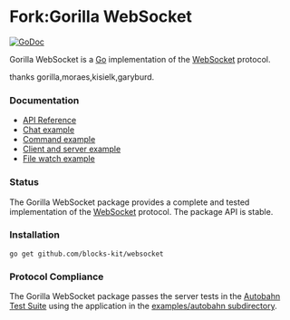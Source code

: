 # Fork:Gorilla WebSocket

[![GoDoc](https://godoc.org/github.com/blocks-kit/websocket?status.svg)](https://godoc.org/github.com/blocks-kit/websocket)

Gorilla WebSocket is a [Go](http://golang.org/) implementation of the
[WebSocket](http://www.rfc-editor.org/rfc/rfc6455.txt) protocol.

thanks gorilla,moraes,kisielk,garyburd.

### Documentation

* [API Reference](https://pkg.go.dev/github.com/blocks-kit/websocket?tab=doc)
* [Chat example](https://github.com/blocks-kit/websocket/tree/master/examples/chat)
* [Command example](https://github.com/blocks-kit/websocket/tree/master/examples/command)
* [Client and server example](https://github.com/blocks-kit/websocket/tree/master/examples/echo)
* [File watch example](https://github.com/blocks-kit/websocket/tree/master/examples/filewatch)

### Status

The Gorilla WebSocket package provides a complete and tested implementation of
the [WebSocket](http://www.rfc-editor.org/rfc/rfc6455.txt) protocol. The
package API is stable.

### Installation

    go get github.com/blocks-kit/websocket

### Protocol Compliance

The Gorilla WebSocket package passes the server tests in the [Autobahn Test
Suite](https://github.com/crossbario/autobahn-testsuite) using the application in the [examples/autobahn
subdirectory](https://github.com/blocks-kit/websocket/tree/master/examples/autobahn).

